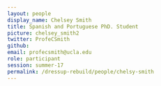 ```yaml
---
layout: people
display_name: Chelsey Smith
title: Spanish and Portuguese PhD. Student
picture: chelsey_smith2
twitter: ProfeCSmith
github: 
email: profecsmith@ucla.edu
role: participant
session: summer-17
permalink: /dressup-rebuild/people/chelsy-smith
---
```

